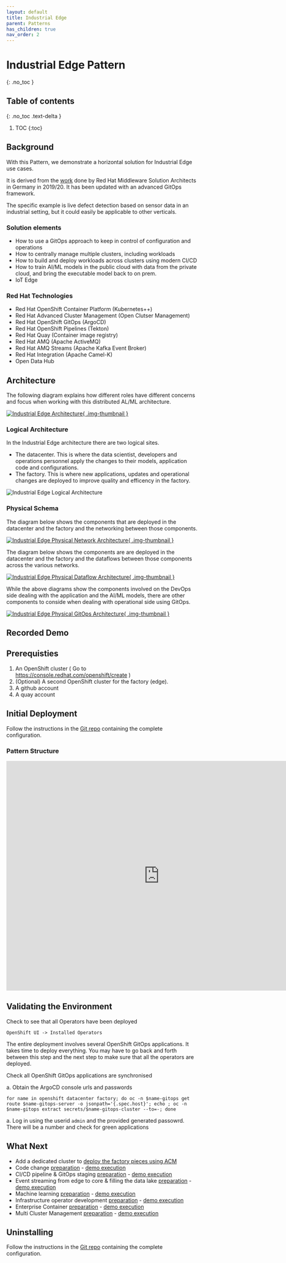 ```yaml
---
layout: default
title: Industrial Edge
parent: Patterns
has_children: true
nav_order: 2
---
```


# Industrial Edge Pattern
{: .no_toc }

## Table of contents
{: .no_toc .text-delta }

1. TOC
{:toc}

## Background

With this Pattern, we demonstrate a horizontal solution for Industrial Edge use cases.

It is derived from the [work](https://github.com/sa-mw-dach/manuela) done by Red
Hat Middleware Solution Architects in Germany in 2019/20. It has been updated with an advanced GitOps framework.

The specific example is live defect detection based on sensor data in an
industrial setting, but it could easily be applicable to other verticals.

### Solution elements

- How to use a GitOps approach to keep in control of configuration and operations
- How to centrally manage multiple clusters, including workloads
- How to build and deploy workloads across clusters using modern CI/CD
- How to train AI/ML models in the public cloud with data from the private cloud, and bring the executable model back to on prem.
- IoT Edge

### Red Hat Technologies

- Red Hat OpenShift Container Platform (Kubernetes++)
- Red Hat Advanced Cluster Management (Open Clutser Management)
- Red Hat OpenShift GitOps (ArgoCD)
- Red Hat OpenShift Pipelines (Tekton)
- Red Hat Quay (Container image registry)
- Red Hat AMQ (Apache ActiveMQ)
- Red Hat AMQ Streams (Apache Kafka Event Broker)
- Red Hat Integration (Apache Camel-K)
- Open Data Hub

## Architecture

The following diagram explains how different roles have different concerns and focus when working with this distributed AL/ML architecture. 

[![Industrial Edge Architecture](/images/Architecture.png){ .img-thumbnail  }](/images/Architecture.png)


### Logical Architecture

In the Industrial Edge architecture there are two logical sites.

- The datacenter. This is where the data scientist, developers and operations personnel apply the changes to their models, application code and configurations.
- The factory. This is where new applications, updates and operational changes are deployed to improve quality and efficency in the factory.

![Industrial Edge Logical Architecture](/images/manufacturing-logical.png)

### Physical Schema 

The diagram below shows the components that are deployed in the datacenter and the factory and the networking between those components.

[![Industrial Edge Physical Network Architecture](/images/manufacturing-schema-netw.png){ .img-thumbnail  }](/images/manufacturing-schema-netw.png)

The diagram below shows the components are are deployed in the datacenter and the factory and the dataflows between those components across the various networks.

[![Industrial Edge Physical Dataflow Architecture](/images/manufacturing-schema-df.png){ .img-thumbnail  }](/images/manufacturing-schema-df.png)

While the above diagrams show the components involved on the DevOps side dealing with the application and the AI/ML models, there are other components to conside when dealing with operational side using GitOps.

[![Industrial Edge Physical GitOps Architecture](/images/manufacturing-schema-gitops.png){ .img-thumbnail  }](/images/manufacturing-schema-gitops.png)


## Recorded Demo

## Prerequisties

1. An OpenShift cluster ( Go to https://console.redhat.com/openshift/create )
1. (Optional) A second OpenShift cluster for the factory (edge).
1. A github account
1. A quay account

## Initial Deployment

Follow the instructions in the [Git
repo](https://github.com/hybrid-cloud-patterns/industrial-edge/#how-to-use)
containing the complete configuration.

### Pattern Structure

<iframe src="https://slides.com/beekhof/hybrid-cloud-patterns/embed" width="800" height="600" scrolling="no" frameborder="0" webkitallowfullscreen mozallowfullscreen allowfullscreen></iframe>

## Validating the Environment

Check to see that all Operators have been deployed

  ```
  OpenShift UI -> Installed Operators
  ```
The entire deployment involves several OpenShift GitOps applications. It takes time to deploy everything. You may have to go back and forth between this step and the next step to make sure
that all the operators are deployed. 

Check all OpenShift GitOps applications are synchronised

  a. Obtain the ArgoCD console urls and passwords

  ```
  for name in openshift datacenter factory; do oc -n $name-gitops get route $name-gitops-server -o jsonpath='{.spec.host}'; echo ; oc -n $name-gitops extract secrets/$name-gitops-cluster --to=-; done
  ```

  a. Log in using the userid `admin` and the provided generated passowrd. There will be a number and check for green applications

## What Next

- Add a dedicated cluster to [deploy the factory pieces using ACM](factory) 
- Code change [preparation](https://github.com/sa-mw-dach/manuela/blob/master/docs/module-code-change.md#Demo-preparation) - [demo execution](https://github.com/sa-mw-dach/manuela/blob/master/docs/module-code-change.md#demo-execution)
-  CI/CD pipeline & GitOps staging [preparation](https://github.com/sa-mw-dach/manuela/blob/master/docs/module-ci-cd-pipeline.md#Demo-preparation) - [demo execution](https://github.com/sa-mw-dach/manuela/blob/master/docs/module-ci-cd-pipeline.md#Demo-execution)
- Event streaming from edge to core & filling the data lake [preparation](https://github.com/sa-mw-dach/manuela/blob/master/docs/module-event-streaming.md#Demo-preparation) - [demo execution](https://github.com/sa-mw-dach/manuela/blob/master/docs/module-event-streaming.md#Demo-execution)
- Machine learning [preparation](https://github.com/sa-mw-dach/manuela/blob/master/docs/module-machine-learning.md#Demo-preparation) - [demo execution](https://github.com/sa-mw-dach/manuela/blob/master/docs/module-machine-learning.md#Demo-execution)
- Infrastructure operator development [preparation](https://github.com/sa-mw-dach/manuela/blob/master/docs/module-infrastructure-operator-development.md#Demo-preparation) - [demo execution](https://github.com/sa-mw-dach/manuela/blob/master/docs/module-infrastructure-operator-development.md#Demo-execution)
- Enterprise Container [preparation](https://github.com/sa-mw-dach/manuela/blob/master/docs/module-enterprise-container.md#Demo-preparation) - [demo execution](https://github.com/sa-mw-dach/manuela/blob/master/docs/module-enterprise-container.md#Demo-execution)
- Multi Cluster Management [preparation](https://github.com/sa-mw-dach/manuela/blob/master/docs/module-multicluster.md#Demo-preparation) - [demo execution](https://github.com/sa-mw-dach/manuela/blob/master/docs/module-multicluster.md#Demo-execution)


## Uninstalling

Follow the instructions in the [Git
repo](https://github.com/hybrid-cloud-patterns/industrial-edge#uninstalling)
containing the complete configuration.
